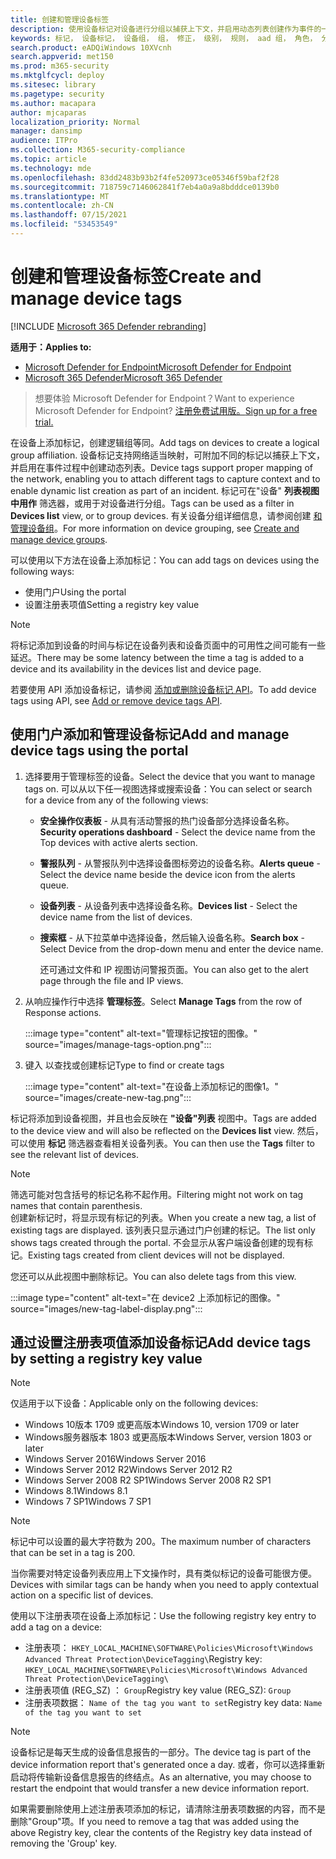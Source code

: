 ```yaml
---
title: 创建和管理设备标签
description: 使用设备标记对设备进行分组以捕获上下文，并启用动态列表创建作为事件的一部分
keywords: 标记， 设备标记， 设备组， 组， 修正， 级别， 规则， aad 组， 角色， 分配， 排名
search.product: eADQiWindows 10XVcnh
search.appverid: met150
ms.prod: m365-security
ms.mktglfcycl: deploy
ms.sitesec: library
ms.pagetype: security
ms.author: macapara
author: mjcaparas
localization_priority: Normal
manager: dansimp
audience: ITPro
ms.collection: M365-security-compliance
ms.topic: article
ms.technology: mde
ms.openlocfilehash: 83dd2483b93b2f4fe520973ce05346f59baf2f28
ms.sourcegitcommit: 718759c7146062841f7eb4a0a9a8bdddce0139b0
ms.translationtype: MT
ms.contentlocale: zh-CN
ms.lasthandoff: 07/15/2021
ms.locfileid: "53453549"
---
```

# <a name="create-and-manage-device-tags"></a><span data-ttu-id="294eb-104">创建和管理设备标签</span><span class="sxs-lookup"><span data-stu-id="294eb-104">Create and manage device tags</span></span>

[!INCLUDE [Microsoft 365 Defender rebranding](../../includes/microsoft-defender.md)]

<span data-ttu-id="294eb-105">**适用于：**</span><span class="sxs-lookup"><span data-stu-id="294eb-105">**Applies to:**</span></span>
- [<span data-ttu-id="294eb-106">Microsoft Defender for Endpoint</span><span class="sxs-lookup"><span data-stu-id="294eb-106">Microsoft Defender for Endpoint</span></span>](https://go.microsoft.com/fwlink/p/?linkid=2154037)
- [<span data-ttu-id="294eb-107">Microsoft 365 Defender</span><span class="sxs-lookup"><span data-stu-id="294eb-107">Microsoft 365 Defender</span></span>](https://go.microsoft.com/fwlink/?linkid=2118804)

> <span data-ttu-id="294eb-108">想要体验 Microsoft Defender for Endpoint？</span><span class="sxs-lookup"><span data-stu-id="294eb-108">Want to experience Microsoft Defender for Endpoint?</span></span> [<span data-ttu-id="294eb-109">注册免费试用版。</span><span class="sxs-lookup"><span data-stu-id="294eb-109">Sign up for a free trial.</span></span>](https://www.microsoft.com/microsoft-365/windows/microsoft-defender-atp?ocid=docs-wdatp-exposedapis-abovefoldlink)

<span data-ttu-id="294eb-110">在设备上添加标记，创建逻辑组等同。</span><span class="sxs-lookup"><span data-stu-id="294eb-110">Add tags on devices to create a logical group affiliation.</span></span> <span data-ttu-id="294eb-111">设备标记支持网络适当映射，可附加不同的标记以捕获上下文，并启用在事件过程中创建动态列表。</span><span class="sxs-lookup"><span data-stu-id="294eb-111">Device tags support proper mapping of the network, enabling you to attach different tags to capture context and to enable dynamic list creation as part of an incident.</span></span> <span data-ttu-id="294eb-112">标记可在"设备" **列表视图中用作** 筛选器，或用于对设备进行分组。</span><span class="sxs-lookup"><span data-stu-id="294eb-112">Tags can be used as a filter in **Devices list** view, or to group devices.</span></span> <span data-ttu-id="294eb-113">有关设备分组详细信息，请参阅创建 [和管理设备组](machine-groups.md)。</span><span class="sxs-lookup"><span data-stu-id="294eb-113">For more information on device grouping, see [Create and manage device groups](machine-groups.md).</span></span>

<span data-ttu-id="294eb-114">可以使用以下方法在设备上添加标记：</span><span class="sxs-lookup"><span data-stu-id="294eb-114">You can add tags on devices using the following ways:</span></span>

- <span data-ttu-id="294eb-115">使用门户</span><span class="sxs-lookup"><span data-stu-id="294eb-115">Using the portal</span></span>
- <span data-ttu-id="294eb-116">设置注册表项值</span><span class="sxs-lookup"><span data-stu-id="294eb-116">Setting a registry key value</span></span>

> [!NOTE]
> <span data-ttu-id="294eb-117">将标记添加到设备的时间与标记在设备列表和设备页面中的可用性之间可能有一些延迟。</span><span class="sxs-lookup"><span data-stu-id="294eb-117">There may be some latency between the time a tag is added to a device and its availability in the devices list and device page.</span></span>  

<span data-ttu-id="294eb-118">若要使用 API 添加设备标记，请参阅 [添加或删除设备标记 API](add-or-remove-machine-tags.md)。</span><span class="sxs-lookup"><span data-stu-id="294eb-118">To add device tags using API, see [Add or remove device tags API](add-or-remove-machine-tags.md).</span></span>

## <a name="add-and-manage-device-tags-using-the-portal"></a><span data-ttu-id="294eb-119">使用门户添加和管理设备标记</span><span class="sxs-lookup"><span data-stu-id="294eb-119">Add and manage device tags using the portal</span></span>

1. <span data-ttu-id="294eb-120">选择要用于管理标签的设备。</span><span class="sxs-lookup"><span data-stu-id="294eb-120">Select the device that you want to manage tags on.</span></span> <span data-ttu-id="294eb-121">可以从以下任一视图选择或搜索设备：</span><span class="sxs-lookup"><span data-stu-id="294eb-121">You can select or search for a device from any of the following views:</span></span>

   - <span data-ttu-id="294eb-122">**安全操作仪表板** - 从具有活动警报的热门设备部分选择设备名称。</span><span class="sxs-lookup"><span data-stu-id="294eb-122">**Security operations dashboard** - Select the device name from the Top devices with active alerts section.</span></span>
   - <span data-ttu-id="294eb-123">**警报队列** - 从警报队列中选择设备图标旁边的设备名称。</span><span class="sxs-lookup"><span data-stu-id="294eb-123">**Alerts queue** - Select the device name beside the device icon from the alerts queue.</span></span>
   - <span data-ttu-id="294eb-124">**设备列表** - 从设备列表中选择设备名称。</span><span class="sxs-lookup"><span data-stu-id="294eb-124">**Devices list** - Select the device name from the list of devices.</span></span>
   - <span data-ttu-id="294eb-125">**搜索框** - 从下拉菜单中选择设备，然后输入设备名称。</span><span class="sxs-lookup"><span data-stu-id="294eb-125">**Search box** - Select Device from the drop-down menu and enter the device name.</span></span>

     <span data-ttu-id="294eb-126">还可通过文件和 IP 视图访问警报页面。</span><span class="sxs-lookup"><span data-stu-id="294eb-126">You can also get to the alert page through the file and IP views.</span></span>

2. <span data-ttu-id="294eb-127">从响应操作行中选择 **管理标签**。</span><span class="sxs-lookup"><span data-stu-id="294eb-127">Select **Manage Tags** from the row of Response actions.</span></span>

    :::image type="content" alt-text="管理标记按钮的图像。" source="images/manage-tags-option.png":::

3. <span data-ttu-id="294eb-129">键入 以查找或创建标记</span><span class="sxs-lookup"><span data-stu-id="294eb-129">Type to find or create tags</span></span>

    :::image type="content" alt-text="在设备上添加标记的图像1。" source="images/create-new-tag.png":::

<span data-ttu-id="294eb-131">标记将添加到设备视图，并且也会反映在 **"设备"列表** 视图中。</span><span class="sxs-lookup"><span data-stu-id="294eb-131">Tags are added to the device view and will also be reflected on the **Devices list** view.</span></span> <span data-ttu-id="294eb-132">然后，可以使用 **标记** 筛选器查看相关设备列表。</span><span class="sxs-lookup"><span data-stu-id="294eb-132">You can then use the **Tags** filter to see the relevant list of devices.</span></span>

>[!NOTE]
> <span data-ttu-id="294eb-133">筛选可能对包含括号的标记名称不起作用。</span><span class="sxs-lookup"><span data-stu-id="294eb-133">Filtering might not work on tag names that contain parenthesis.</span></span><br>
> <span data-ttu-id="294eb-134">创建新标记时，将显示现有标记的列表。</span><span class="sxs-lookup"><span data-stu-id="294eb-134">When you create a new tag, a list of existing tags are displayed.</span></span> <span data-ttu-id="294eb-135">该列表只显示通过门户创建的标记。</span><span class="sxs-lookup"><span data-stu-id="294eb-135">The list only shows tags created through the portal.</span></span> <span data-ttu-id="294eb-136">不会显示从客户端设备创建的现有标记。</span><span class="sxs-lookup"><span data-stu-id="294eb-136">Existing tags created from client devices will not be displayed.</span></span>

<span data-ttu-id="294eb-137">您还可以从此视图中删除标记。</span><span class="sxs-lookup"><span data-stu-id="294eb-137">You can also delete tags from this view.</span></span>

:::image type="content" alt-text="在 device2 上添加标记的图像。" source="images/new-tag-label-display.png":::

## <a name="add-device-tags-by-setting-a-registry-key-value"></a><span data-ttu-id="294eb-139">通过设置注册表项值添加设备标记</span><span class="sxs-lookup"><span data-stu-id="294eb-139">Add device tags by setting a registry key value</span></span>

>[!NOTE]
> <span data-ttu-id="294eb-140">仅适用于以下设备：</span><span class="sxs-lookup"><span data-stu-id="294eb-140">Applicable only on the following devices:</span></span>
>- <span data-ttu-id="294eb-141">Windows 10版本 1709 或更高版本</span><span class="sxs-lookup"><span data-stu-id="294eb-141">Windows 10, version 1709 or later</span></span>
>- <span data-ttu-id="294eb-142">Windows服务器版本 1803 或更高版本</span><span class="sxs-lookup"><span data-stu-id="294eb-142">Windows Server, version 1803 or later</span></span>
>- <span data-ttu-id="294eb-143">Windows Server 2016</span><span class="sxs-lookup"><span data-stu-id="294eb-143">Windows Server 2016</span></span>
>- <span data-ttu-id="294eb-144">Windows Server 2012 R2</span><span class="sxs-lookup"><span data-stu-id="294eb-144">Windows Server 2012 R2</span></span>
>- <span data-ttu-id="294eb-145">Windows Server 2008 R2 SP1</span><span class="sxs-lookup"><span data-stu-id="294eb-145">Windows Server 2008 R2 SP1</span></span>
>- <span data-ttu-id="294eb-146">Windows 8.1</span><span class="sxs-lookup"><span data-stu-id="294eb-146">Windows 8.1</span></span>
>- <span data-ttu-id="294eb-147">Windows 7 SP1</span><span class="sxs-lookup"><span data-stu-id="294eb-147">Windows 7 SP1</span></span>

> [!NOTE] 
> <span data-ttu-id="294eb-148">标记中可以设置的最大字符数为 200。</span><span class="sxs-lookup"><span data-stu-id="294eb-148">The maximum number of characters that can be set in a tag is 200.</span></span>

<span data-ttu-id="294eb-149">当你需要对特定设备列表应用上下文操作时，具有类似标记的设备可能很方便。</span><span class="sxs-lookup"><span data-stu-id="294eb-149">Devices with similar tags can be handy when you need to apply contextual action on a specific list of devices.</span></span>

<span data-ttu-id="294eb-150">使用以下注册表项在设备上添加标记：</span><span class="sxs-lookup"><span data-stu-id="294eb-150">Use the following registry key entry to add a tag on a device:</span></span>

- <span data-ttu-id="294eb-151">注册表项： `HKEY_LOCAL_MACHINE\SOFTWARE\Policies\Microsoft\Windows Advanced Threat Protection\DeviceTagging\`</span><span class="sxs-lookup"><span data-stu-id="294eb-151">Registry key: `HKEY_LOCAL_MACHINE\SOFTWARE\Policies\Microsoft\Windows Advanced Threat Protection\DeviceTagging\`</span></span>
- <span data-ttu-id="294eb-152">注册表项值 (REG_SZ) ： `Group`</span><span class="sxs-lookup"><span data-stu-id="294eb-152">Registry key value (REG_SZ): `Group`</span></span>
- <span data-ttu-id="294eb-153">注册表项数据： `Name of the tag you want to set`</span><span class="sxs-lookup"><span data-stu-id="294eb-153">Registry key data: `Name of the tag you want to set`</span></span>

>[!NOTE]
><span data-ttu-id="294eb-154">设备标记是每天生成的设备信息报告的一部分。</span><span class="sxs-lookup"><span data-stu-id="294eb-154">The device tag is part of the device information report that's generated once a day.</span></span> <span data-ttu-id="294eb-155">或者，你可以选择重新启动将传输新设备信息报告的终结点。</span><span class="sxs-lookup"><span data-stu-id="294eb-155">As an alternative, you may choose to restart the endpoint that would transfer a new device information report.</span></span>
> 
> <span data-ttu-id="294eb-156">如果需要删除使用上述注册表项添加的标记，请清除注册表项数据的内容，而不是删除"Group"项。</span><span class="sxs-lookup"><span data-stu-id="294eb-156">If you need to remove a tag that was added using the above Registry key, clear the contents of the Registry key data instead of removing the 'Group' key.</span></span>
